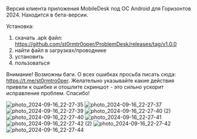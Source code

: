 Версия клиента приложения MobileDesk под ОС Android для Горизонтов 2024.
Находится в бета-версии.

Установка:
1) скачать .apk файл: https://github.com/st0rmtr0oper/ProblemDesk/releases/tag/v1.0.0
2) найти файл в загрузках/проводнике
3) установить
4) пользоваться

Внимание! Возможны баги. О всех ошибках просьба писать сюда: https://t.me/st0rmtro0per. 
Желательно указывайте какие действия привели к ошибке и отошлите скриншот - это сильно ускорит исправление проблем. Спасибо!

![photo_2024-09-16_22-27-35](https://github.com/user-attachments/assets/444538a3-d054-4ad8-9a3c-3c6d596310c3)
![photo_2024-09-16_22-27-37](https://github.com/user-attachments/assets/ca705906-8e61-4a66-b44a-1fb7c1573da4)
![photo_2024-09-16_22-27-39](https://github.com/user-attachments/assets/79dbddc3-3b06-49b9-9b0b-ab64dfda8966)
![photo_2024-09-16_22-27-40 (2)](https://github.com/user-attachments/assets/8c07b085-0fd1-4fe1-bbd2-48cc148de308)
![photo_2024-09-16_22-27-40](https://github.com/user-attachments/assets/8ebd8f11-2cca-48b1-886a-43dc534e65b8)
![photo_2024-09-16_22-27-41](https://github.com/user-attachments/assets/8b406549-1a2c-4732-872c-eda0f155675e)
![photo_2024-09-16_22-27-42 (2)](https://github.com/user-attachments/assets/8e02aeeb-663a-49b2-b9ec-74c1df1ca72e)
![photo_2024-09-16_22-27-42](https://github.com/user-attachments/assets/f16ed651-e225-4fd0-b939-35f01bd037c4)
![photo_2024-09-16_22-27-44](https://github.com/user-attachments/assets/0581ce0c-9495-4e98-b33c-0764f5d6b87b)
